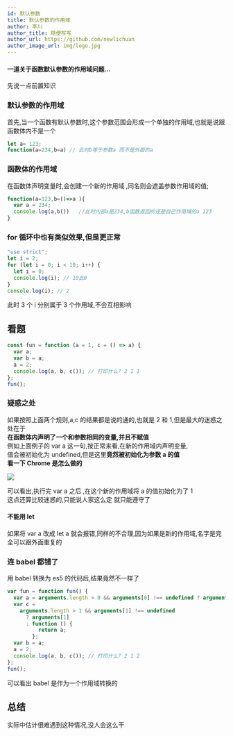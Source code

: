```yaml
---
id: 默认参数
title: 默认参数的作用域
author: 李川
author_title: 随便写写
author_url: https://github.com/newlichuan
author_image_url: img/logo.jpg
---
```


#### 一道关于函数默认参数的作用域问题...

<!--truncate-->

先说一点前置知识

### 默认参数的作用域

首先,当一个函数有默认参数时,这个参数范围会形成一个单独的作用域,也就是说跟函数体内不是一个

```js
let a= 123;
function(a=234,b=a) // 此时b等于参数a 而不是外面的a
```

### 函数体的作用域

在函数体声明变量时,会创建一个新的作用域 ,同名则会遮盖参数作用域的值;

```js
function(a=123,b=()=>a ){
  var a = 234;
  console.log(a,b())   //此时内部a是234,b函数返回的还是自己作用域的a 123
}
```

### for 循环中也有类似效果,但是更正常

```js
"use strict";
let i = 2;
for (let i = 0; i < 10; i++) {
  let i = 0;
  console.log(i); // 10此0
}
console.log(i); // 2
```

此时 3 个 i 分别属于 3 个作用域,不会互相影响

## 看题

```js
const fun = function (a = 1, c = () => a) {
  var a;
  var b = a;
  a = 2;
  console.log(a, b, c()); // 打印什么? 2 1 1
};
fun();
```

### 疑惑之处

如果按照上面两个规则,a,c 的结果都是说的通的,也就是 2 和 1,但是最大的迷惑之处在于  
**在函数体内声明了一个和参数相同的变量,并且不赋值**  
例如上面例子的 var a 这一句,按正常来看,在新的作用域内声明变量,  
值会被初始化为 undefined,但是这里**竟然被初始化为参数 a 的值**  
**看一下 Chrome 是怎么做的**

<img src="img/restscope.jpg"/>

可以看出,执行完 var a 之后 ,在这个新的作用域将 a 的值初始化为了 1  
这点还算比较迷惑的,只能说人家这么定 就只能遵守了

#### 不能用 let

如果将 var a 改成 let a 就会报错,同样的不合理,因为如果是新的作用域,名字是完全可以跟外面重复的

### 连 babel 都错了

用 babel 转换为 es5 的代码后,结果竟然不一样了

```js
var fun = function fun() {
  var a = arguments.length > 0 && arguments[0] !== undefined ? arguments[0] : 1;
  var c =
    arguments.length > 1 && arguments[1] !== undefined
      ? arguments[1]
      : function () {
          return a;
        };
  var b = a;
  a = 2;
  console.log(a, b, c()); // 打印什么? 2 1 2
};
fun();
```

可以看出 babel 是作为一个作用域转换的

## 总结

实际中估计很难遇到这种情况,没人会这么干
